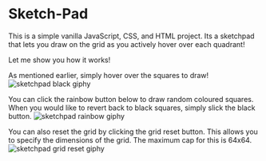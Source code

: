 # Sketch-Pad

This is a simple vanilla JavaScript, CSS, and HTML project. Its a sketchpad that lets you draw on the grid as you actively hover over each quadrant!

Let me show you how it works!


As mentioned earlier, simply hover over the squares to draw!
![sketchpad black giphy](https://user-images.githubusercontent.com/90656124/172439710-0a191e1b-77a6-4aec-9dfd-3ce908029738.gif)

You can click the rainbow button below to draw random coloured squares.
When you would like to revert back to black squares, simply slick the black button.
![sketchpad rainbow giphy](https://user-images.githubusercontent.com/90656124/172439749-81863b63-6ac3-49e4-8118-d6cd74304574.gif)


You can also reset the grid by clicking the grid reset button. This allows you to
specify the dimensions of the grid. The maximum cap for this is 64x64.
![sketchpad grid reset giphy](https://user-images.githubusercontent.com/90656124/172439825-e3d12d64-8e1d-48dd-9f32-27d8f49ad9cd.gif)
